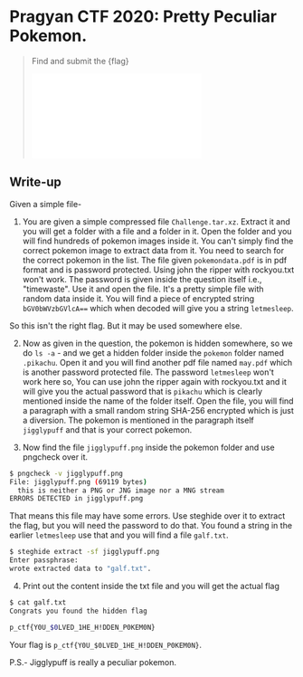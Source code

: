 # Pragyan CTF 2020: Pretty Peculiar Pokemon.


> Find and submit the {flag}
>
> ![Challenge.tar.xz](./File/Challenge.tar.xz)

## Write-up
Given a simple file-

1. You are given a simple compressed file `Challenge.tar.xz`. Extract it and you will get a folder with a file and a folder in it. Open the folder and you will find hundreds of pokemon images inside it. You can't simply find the correct pokemon image to extract data from it. You need to search for the correct pokemon in the list.
The file given `pokemondata.pdf` is in pdf format and is password protected. Using john the ripper with rockyou.txt won't work. The password is given inside the question itself i.e., "timewaste". Use it and open the file. It's a pretty simple file with random data inside it. You will find a piece of encrypted string `bGV0bWVzbGVlcA==`
which when decoded will give you a string `letmesleep`. 

So this isn't the right flag. But it may be used somewhere else.

2. Now as given in the question, the pokemon is hidden somewhere, so we do `ls -a` - and we get a hidden folder inside the `pokemon` folder named `.pikachu`.
Open it and you will find another pdf file named `may.pdf` which is another password protected file. The password `letmesleep` won't work here so, You can use john the ripper again with rockyou.txt and it will give you the actual password that is `pikachu` which is clearly mentioned inside the name of the folder itself.
Open the file, you will find a paragraph with a small random string SHA-256 encrypted which is just a diversion. The pokemon is mentioned in the paragraph itself `jigglypuff` and that is your correct pokemon.

3. Now find the file `jigglypuff.png` inside the pokemon folder and use pngcheck over it.

```bash
$ pngcheck -v jigglypuff.png 
File: jigglypuff.png (69119 bytes)
  this is neither a PNG or JNG image nor a MNG stream
ERRORS DETECTED in jigglypuff.png
```

That means this file may have some errors. Use steghide over it to extract the flag, but you will need the password to do that. You found a string in the earlier `letmesleep` use that and you will find a file `galf.txt`.

```bash
$ steghide extract -sf jigglypuff.png 
Enter passphrase: 
wrote extracted data to "galf.txt".
```

4. Print out the content inside the txt file and you will get the actual flag

```bash
$ cat galf.txt 
Congrats you found the hidden flag

p_ctf{Y0U_$0LVED_1HE_H!DDEN_P0KEM0N}
```

Your flag is `p_ctf{Y0U_$0LVED_1HE_H!DDEN_P0KEM0N}`.




P.S.- Jigglypuff is really a peculiar pokemon.


